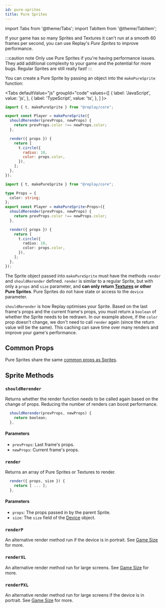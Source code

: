 ```yaml
---
id: pure-sprites
title: Pure Sprites
---
```


import Tabs from '@theme/Tabs';
import TabItem from '@theme/TabItem';

If your game has so many Sprites and Textures it can't run at a smooth 60 frames per second, you can use Replay's _Pure Sprites_ to improve performance.

:::caution note
Only use Pure Sprites if you're having performance issues. They add additional complexity to your game and the potential for more bugs. Regular Sprites are still really fast!
:::

You can create a Pure Sprite by passing an object into the `makePureSprite` function:

<Tabs
  defaultValue="js"
  groupId="code"
  values={[
    { label: 'JavaScript', value: 'js', },
    { label: 'TypeScript', value: 'ts', },
  ]
}>
<TabItem value="js">

```js
import { t, makePureSprite } from "@replay/core";

export const Player = makePureSprite({
  shouldRerender(prevProps, newProps) {
    return prevProps.color !== newProps.color;
  },

  render({ props }) {
    return [
      t.circle({
        radius: 10,
        color: props.color,
      }),
    ];
  },
});
```

</TabItem>
<TabItem value="ts">

```ts
import { t, makePureSprite } from "@replay/core";

type Props = {
  color: string;
};
export const Player = makePureSprite<Props>({
  shouldRerender(prevProps, newProps) {
    return prevProps.color !== newProps.color;
  },

  render({ props }) {
    return [
      t.circle({
        radius: 10,
        color: props.color,
      }),
    ];
  },
});
```

</TabItem>
</Tabs>

The Sprite object passed into `makePureSprite` must have the methods `render` and `shouldRerender` defined. `render` is similar to a regular Sprite, but with only a `props` and `size` parameter, and **can only return [Textures](textures.md) or other Pure Sprites**. Pure Sprites do not have state or access to the `device` parameter.

`shouldRerender` is how Replay optimises your Sprite. Based on the last frame's props and the current frame's props, you must return a `boolean` of whether the Sprite needs to be redrawn. In our example above, if the `color` prop doesn't change, we don't need to call `render` again (since the return value will be the same). This caching can save time over many renders and improve your game's performance.

## Common Props

Pure Sprites share the same [common props as Sprites](sprites.md#common-props).

## Sprite Methods

### `shouldRerender`

Returns whether the render function needs to be called again based on the change of props. Reducing the number of renders can boost performance.

```js
  shouldRerender(prevProps, newProps) {
    return boolean;
  },
```

#### Parameters

- `prevProps`: Last frame's props.
- `newProps`: Current frame's props.

### `render`

Returns an array of Pure Sprites or Textures to render.

```js
  render({ props, size }) {
    return [ ... ];
  },
```

#### Parameters

- `props`: The props passed in by the parent Sprite.
- `size`: The `size` field of the [Device](device.md) object.

### `renderP`

An alternative render method run if the device is in portrait. See [Game Size](game-size.md) for more.

### `renderXL`

An alternative render method run for large screens. See [Game Size](game-size.md) for more.

### `renderPXL`

An alternative render method run for large screens if the device is in portrait. See [Game Size](game-size.md) for more.
